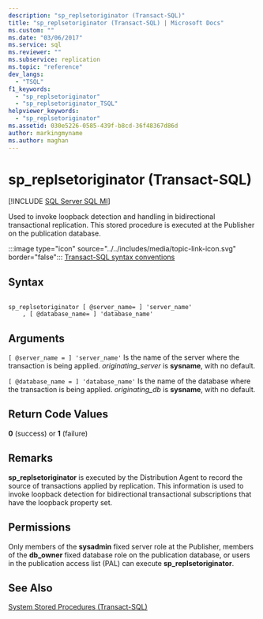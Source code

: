 ```yaml
---
description: "sp_replsetoriginator (Transact-SQL)"
title: "sp_replsetoriginator (Transact-SQL) | Microsoft Docs"
ms.custom: ""
ms.date: "03/06/2017"
ms.service: sql
ms.reviewer: ""
ms.subservice: replication
ms.topic: "reference"
dev_langs: 
  - "TSQL"
f1_keywords: 
  - "sp_replsetoriginator"
  - "sp_replsetoriginator_TSQL"
helpviewer_keywords: 
  - "sp_replsetoriginator"
ms.assetid: 030e5226-0585-439f-b8cd-36f48367d86d
author: markingmyname
ms.author: maghan
---
```

# sp_replsetoriginator (Transact-SQL)
[!INCLUDE [SQL Server SQL MI](../../includes/applies-to-version/sql-asdbmi.md)]

  Used to invoke loopback detection and handling in bidirectional transactional replication. This stored procedure is executed at the Publisher on the publication database.  
  
 :::image type="icon" source="../../includes/media/topic-link-icon.svg" border="false"::: [Transact-SQL syntax conventions](../../t-sql/language-elements/transact-sql-syntax-conventions-transact-sql.md)  
  
## Syntax  
  
```  
  
sp_replsetoriginator [ @server_name= ] 'server_name'   
    , [ @database_name= ] 'database_name'  
```  
  
## Arguments  
`[ @server_name = ] 'server_name'`
 Is the name of the server where the transaction is being applied. *originating_server* is **sysname**, with no default.  
  
`[ @database_name = ] 'database_name'`
 Is the name of the database where the transaction is being applied. *originating_db* is **sysname**, with no default.  
  
## Return Code Values  
 **0** (success) or **1** (failure)  
  
## Remarks  
 **sp_replsetoriginator** is executed by the Distribution Agent to record the source of transactions applied by replication. This information is used to invoke loopback detection for bidirectional transactional subscriptions that have the loopback property set.  
  
## Permissions  
 Only members of the **sysadmin** fixed server role at the Publisher, members of the **db_owner** fixed database role on the publication database, or users in the publication access list (PAL) can execute **sp_replsetoriginator**.  
  
## See Also  
 [System Stored Procedures &#40;Transact-SQL&#41;](../../relational-databases/system-stored-procedures/system-stored-procedures-transact-sql.md)  
  
  
